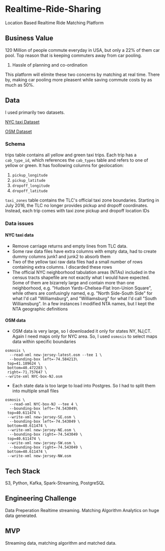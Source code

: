 # Realtime-Ride-Sharing
Location Based Realtime Ride Matching Platform

## Business Value

120 Million of people commute everyday in USA, but only a 22% of them car pool. 
Top reason that is keeping commuters away from car pooling.

1. Hassle of planning and co-ordination

This platform will elimite these two concerns by matching at real time. There by, making car pooling more pleasent while saving commute costs by as much as 50%. 

## Data

I used primarily two datasets.

[NYC taxi Dataset](https://registry.opendata.aws/nyc-tlc-trip-records-pds/)

[OSM Dataset](http://download.geofabrik.de/north-america.html)


### Schema

trips table contains all yellow and green taxi trips. Each trip has a `cab_type_id`, which references the `cab_types` table and refers to one of yellow or green. 
It has foollowing columns for geolocation:

1. `pickup_longitude`
2. `pickup_latitude`
3. `dropoff_longitude`
4. `dropoff_latitude`

`taxi_zones` table contains the TLC's official taxi zone boundaries. Starting in July 2016, the TLC no longer provides pickup and dropoff coordinates. Instead, each trip comes with taxi zone pickup and dropoff location IDs

### Data issues

#### NYC taxi data
* Remove carriage returns and empty lines from TLC data. 
* Some raw data files have extra columns with empty data, had to create dummy columns junk1 and junk2 to absorb them
* Two of the yellow taxi raw data files had a small number of rows containing extra columns. I discarded these rows
* The official NYC neighborhood tabulation areas (NTAs) included in the census tracts shapefile are not exactly what I would have expected. Some of them are bizarrely large and contain more than one neighborhood, e.g. "Hudson Yards-Chelsea-Flat Iron-Union Square", while others are confusingly named, e.g. "North Side-South Side" for what I'd call "Williamsburg", and "Williamsburg" for what I'd call "South Williamsburg". In a few instances I modified NTA names, but I kept the NTA geographic definitions

#### OSM data
* OSM data is very large, so I downloaded it only for states NY, NJ,CT. Again I need maps only for NYC area. So, I used `osmosis` to select maps data within specific boundaries

```
osmosis \
  --read-xml new-jersey-latest.osm --tee 1 \
  --bounding-box left=-74.584213\
 top=41.189624 \
 bottom=40.472283 \
 right=-71.757647 \
--write-xml NYC-box-NJ.osm
```
* Each state data is too large to load into Postgres. So I had to split them into multiple small files
```
osmosis \
  --read-xml NYC-box-NJ --tee 4 \
  --bounding-box left=-74.543049\
 top=40.611474 \
 --write-xml new-jersey-SE.osm \
  --bounding-box left=-74.543049 \
 bottom=40.611474 \
 --write-xml new-jersey-NE.osm \
  --bounding-box right=-74.543049 \
 top=40.611474 \
 --write-xml new-jersey-SW.osm \
  --bounding-box right=-74.543049 \
 bottom=40.611474 \
 --write-xml new-jersey-NW.osm
```
## Tech Stack
S3, Python, Kafka, Spark-Streaming, PostgreSQL


## Engineering Challenge

Data Preperation
Realtime streaming.
Matching Algorithm
Analytics on huge data generated.


## MVP

Streaming data, matching algorithm and matched data.
